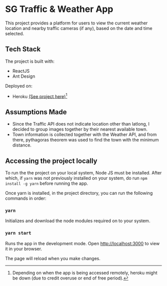 # SG Traffic & Weather App

This project provides a platform for users to view the current weather location and nearby traffic cameras (if any), based on the date and time selected.

## Tech Stack

The project is built with:

- ReactJS
- Ant Design

Deployed on:

- Heroku [(See project here)](https://sgtrafficweather.herokuapp.com/)[^1]

[^1]: Depending on when the app is being accessed remotely, heroku might be down (due to credit overuse or end of free period).

## Assumptions Made

- Since the Traffic API does not indicate location other than latlong, I decided to group images together by their nearest available town.
- Town information is collected together with the Weather API, and from there, pythagoras theorem was used to find the town with the minimum distance.

## Accessing the project locally

To run the the project on your local system, Node JS must be installed.
After which, if `yarn` was not previously installed on your system, do run `npm install -g yarn` before running the app.

Once yarn is installed, in the project directory, you can run the following commands in order:

### `yarn`

Initializes and download the node modules required on to your system.

### `yarn start`

Runs the app in the development mode.
Open [http://localhost:3000](http://localhost:3000) to view it in your browser.

The page will reload when you make changes.
